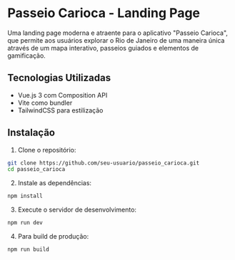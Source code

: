 # Passeio Carioca - Landing Page

Uma landing page moderna e atraente para o aplicativo "Passeio Carioca", que permite aos usuários explorar o Rio de Janeiro de uma maneira única através de um mapa interativo, passeios guiados e elementos de gamificação.

## Tecnologias Utilizadas

- Vue.js 3 com Composition API
- Vite como bundler
- TailwindCSS para estilização

## Instalação

1. Clone o repositório:
```bash
git clone https://github.com/seu-usuario/passeio_carioca.git
cd passeio_carioca
```

2. Instale as dependências:
```bash
npm install
```

3. Execute o servidor de desenvolvimento:
```bash
npm run dev
```

4. Para build de produção:
```bash
npm run build
```

